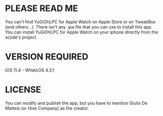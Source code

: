 # PLEASE READ ME

You can't find YuGiOhLPC for Apple Watch on Apple Store or on TweakBox (and others...). There isn't any .ipa file that you can use to install this app.
You can install YuGiOhLPC for Apple Watch on your iphone directly from the xcode's project.

# VERSION REQUIRED

IOS 11.4 - WhatcOS 4.3.1

# LICENSE

You can modify and publish the app, but you have to mention Giulio De Matteis (or Hive Company) as the creator.
